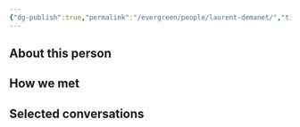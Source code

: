 ```yaml
---
{"dg-publish":true,"permalink":"/evergreen/people/laurent-demanet/","title":"Professor of Applied Mathematics","tags":["people","ERL_2025_meeting"]}
---
```


## About this person


## How we met


## Selected conversations
